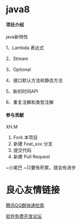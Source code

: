 # java8

#### 项目介绍
java新特性

1、Lambda 表达式

2、Stream

3、Optional

4、接口默认方法和静态方法

5、新的时间API

6、重复注解和类型注解
#### 参与贡献
XH.M

1. Fork 本项目
2. 新建 Feat_xxx 分支
3. 提交代码
4. 新建 Pull Request

~小尾巴
~只要有积累，就会有进步

 # 良心友情链接

[腾讯QQ群快速检索](http://u.720life.cn/s/8cf73f7c)

[软件免费开发论坛](http://u.720life.cn/s/bbb01dc0)
